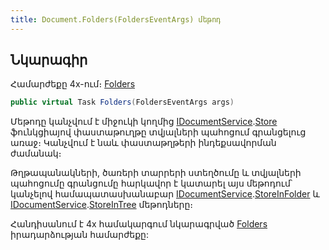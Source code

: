 ```yaml
---
title: Document.Folders(FoldersEventArgs) մեթոդ
---
```


## Նկարագիր

Համարժեքը 4x-ում։ [Folders](https://armsoft.github.io/as4x-docs/HTM/ProgrGuide/ScriptProcs/Folders.html)

```c#
public virtual Task Folders(FoldersEventArgs args)
```

Մեթոդը կանչվում է միջուկի կողմից [IDocumentService](../../services/IDocumentService.md).[Store](../../services/IDocumentService/Store.md) ֆունկցիայով փաստաթուղթը տվյալների պահոցում գրանցելուց առաջ։
Կանչվում է նաև փաստաթղթերի ինդեքսավորման ժամանակ։

Թղթապանակների, ծառերի տարրերի ստեղծումը և տվյալների պահոցումը գրանցումը հարկավոր է կատարել այս մեթոդում՝ կանչելով համապատասխանաբար [IDocumentService](../../services/IDocumentService.md).[StoreInFolder](../../services/IDocumentService/StoreInFolder.md) և [IDocumentService](../../services/IDocumentService.md).[StoreInTree](../../services/IDocumentService/StoreInTree.md) մեթոդները։

Հանդիսանում է 4x համակարգում նկարագրված [Folders](https://armsoft.github.io/as4x-docs/HTM/ProgrGuide/ScriptProcs/Folders.html) իրադարձության համարժեքը:

